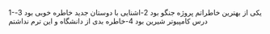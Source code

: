 1-یکی از بهترین خاطراتم پروژه جنگو بود
2-اشنایی با دوستان جدید خاطره خوبی بود
3-درس کامپیوتر شیرین بود
4-خاطره بدی از دانشگاه و این ترم نداشتم